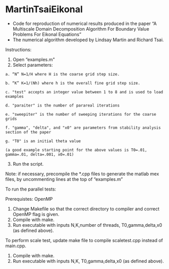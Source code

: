 # MartinTsaiEikonal

  *  Code for reproduction of numerical results produced in the paper “A Multiscale Domain Decomposition
     Algorithm For Boundary Value Problems For Eikonal Equations”
  *  The numerical algorithm developed by Lindsay Martin and Richard Tsai.
 
  Instructions:
		
  1. Open “examples.m"
  2. Select parameters:
  
    a. “N” N=1/H where H is the coarse grid step size.
				
    b. “K” K=1/(Nh) where h is the overall fine grid step size.
				
    c. "test" accepts an integer value between 1 to 8 and is used to load examples
				
    d. "paraiter" is the number of parareal iterations 
				
    e. "sweepiter" is the number of sweeping iterations for the coarse grids
				
    f. "gamma", "delta", and "x0" are parameters from stability analysis section of the paper
				
    g. "T0" is an initial theta value
    
    (a good example starting point for the above values is T0=.01, gamma=.01, delta=.001, x0=.01)
  3. Run the script.

  Note: if necessary, precompile the *.cpp files to generate the matlab mex files, by uncommenting lines at the top of “examples.m”
  
  To run the parallel tests:
  
  Prerequistes: OpenMP
  
  1. Change Makefile so that the correct directory to compiler and correct OpenMP flag is given.
  2. Compile with make.
  3. Run executable with inputs N,K,number of threads, T0,gamma,delta,x0 (as defined above).
  
  To perform scale test, update make file to compile scaletest.cpp instead of main.cpp.
  1. Compile with make.
  2. Run executable with inputs N,K, T0,gamma,delta,x0 (as defined above).
